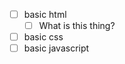 
- [ ] basic html
  - [ ] What is this thing?
- [ ] basic css
- [ ] basic javascript

<!-- 
- [ ] js folder/file
- [ ] css folder/file
- [ ] image folder/file 
-->